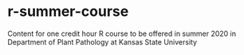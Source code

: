 # r-summer-course
Content for one credit hour R course to be offered in summer 2020 in Department of Plant Pathology at Kansas State University
